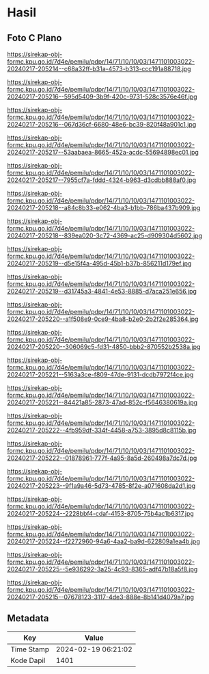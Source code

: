 # Hasil

## Foto C Plano

https://sirekap-obj-formc.kpu.go.id/7d4e/pemilu/pdpr/14/71/10/10/03/1471101003022-20240217-205214--c68a32ff-b31a-4573-b313-ccc191a88718.jpg

https://sirekap-obj-formc.kpu.go.id/7d4e/pemilu/pdpr/14/71/10/10/03/1471101003022-20240217-205216--595d5409-3b9f-420c-9731-528c3576e46f.jpg

https://sirekap-obj-formc.kpu.go.id/7d4e/pemilu/pdpr/14/71/10/10/03/1471101003022-20240217-205216--067d36cf-6680-48e6-bc39-820f48a901c1.jpg

https://sirekap-obj-formc.kpu.go.id/7d4e/pemilu/pdpr/14/71/10/10/03/1471101003022-20240217-205217--53aabaea-8665-452a-acdc-55694898ec01.jpg

https://sirekap-obj-formc.kpu.go.id/7d4e/pemilu/pdpr/14/71/10/10/03/1471101003022-20240217-205217--7955cf7a-fddd-4324-b963-d3cdbb888af0.jpg

https://sirekap-obj-formc.kpu.go.id/7d4e/pemilu/pdpr/14/71/10/10/03/1471101003022-20240217-205218--a84c8b33-e062-4ba3-b1bb-786ba437b909.jpg

https://sirekap-obj-formc.kpu.go.id/7d4e/pemilu/pdpr/14/71/10/10/03/1471101003022-20240217-205218--839ea020-3c72-4369-ac25-d909304d5602.jpg

https://sirekap-obj-formc.kpu.go.id/7d4e/pemilu/pdpr/14/71/10/10/03/1471101003022-20240217-205219--d5e15f4a-495d-45b1-b37b-856211d179ef.jpg

https://sirekap-obj-formc.kpu.go.id/7d4e/pemilu/pdpr/14/71/10/10/03/1471101003022-20240217-205219--d31745a3-4841-4e53-8885-d7aca251e656.jpg

https://sirekap-obj-formc.kpu.go.id/7d4e/pemilu/pdpr/14/71/10/10/03/1471101003022-20240217-205220--a1f508e9-0ce9-4ba8-b2e0-2b2f2e285364.jpg

https://sirekap-obj-formc.kpu.go.id/7d4e/pemilu/pdpr/14/71/10/10/03/1471101003022-20240217-205220--306069c5-fd31-4850-bbb2-870552b2538a.jpg

https://sirekap-obj-formc.kpu.go.id/7d4e/pemilu/pdpr/14/71/10/10/03/1471101003022-20240217-205221--5163a3ce-f809-47de-9131-dcdb7972f4ce.jpg

https://sirekap-obj-formc.kpu.go.id/7d4e/pemilu/pdpr/14/71/10/10/03/1471101003022-20240217-205221--84421a85-2873-47ad-852c-f5646380619a.jpg

https://sirekap-obj-formc.kpu.go.id/7d4e/pemilu/pdpr/14/71/10/10/03/1471101003022-20240217-205222--4fb959df-334f-4458-a753-3895d8c8115b.jpg

https://sirekap-obj-formc.kpu.go.id/7d4e/pemilu/pdpr/14/71/10/10/03/1471101003022-20240217-205222--01878961-777f-4a95-8a5d-260498a7dc7d.jpg

https://sirekap-obj-formc.kpu.go.id/7d4e/pemilu/pdpr/14/71/10/10/03/1471101003022-20240217-205223--9f1a9a46-5d73-4785-8f2e-a071608da2d1.jpg

https://sirekap-obj-formc.kpu.go.id/7d4e/pemilu/pdpr/14/71/10/10/03/1471101003022-20240217-205224--2228bbf4-cdaf-4153-8705-75b4ac1b6317.jpg

https://sirekap-obj-formc.kpu.go.id/7d4e/pemilu/pdpr/14/71/10/10/03/1471101003022-20240217-205224--f2272960-94a6-4aa2-ba9d-622809a1ea4b.jpg

https://sirekap-obj-formc.kpu.go.id/7d4e/pemilu/pdpr/14/71/10/10/03/1471101003022-20240217-205225--5e936292-3a25-4c93-8365-adf47b18a5f8.jpg

https://sirekap-obj-formc.kpu.go.id/7d4e/pemilu/pdpr/14/71/10/10/03/1471101003022-20240217-205215--07678123-3117-4de3-888e-8b141d4079a7.jpg


## Metadata

| Key        | Value               |
| ---------- | ------------------- |
| Time Stamp | 2024-02-19 06:21:02 |
| Kode Dapil | 1401                |



